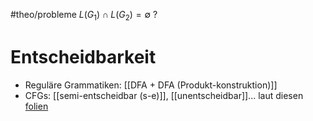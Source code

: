 #theo/probleme 
$L\left(G_1\right) \cap L\left(G_2\right)=\emptyset$ ?

# Entscheidbarkeit
- Reguläre Grammatiken: [[DFA + DFA (Produkt-konstruktion)]]
- CFGs: [[semi-entscheidbar (s-e)]], [[unentscheidbar]]... laut diesen [folien](https://www.informatik.hu-berlin.de/de/forschung/gebiete/algorithmenII/Lehre/ws09/theo2/skript/thi2-folien-rec.pdf)

